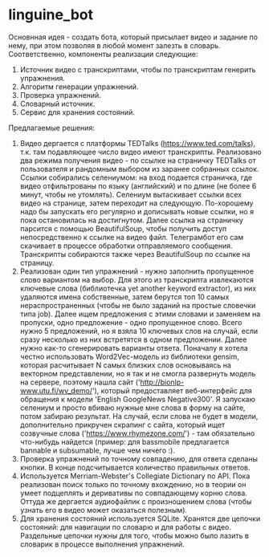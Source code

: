 # linguine_bot
Основнная идея - создать бота, который присылает видео и задание по нему, при этом позволяя в любой момент залезть в словарь. 
Соответственно, компоненты реализации следующие:
1. Источник видео с транскриптами, чтобы по транскриптам генерить упражнения. 
2. Алгоритм генерации упражнений.
3. Проверка упражнений.
4. Словарный источник.
5. Сервис для хранения состояний.

Предлагаемые решения:
1. Видео дергается с платформы TEDTalks (https://www.ted.com/talks), т.к. там подавляющее число видео имеют транскрипты. 
Реализовано два режима получения видео - по ссылке на страничку TEDTalks от пользователя и рандомным выбором из заранее собранных ссылок.
Ссылки собирались селениумом: на вход подается страничка, где видео отфильтрованы  по языку (английский) и по длине (не более 6 минут, чтобы не утомлять). Селениум вытаскивает ссылки всех видео на странице, затем переходит на следующую. По-хорошему надо бы запускать его регулярно и дописывать новые ссылки, но я пока остановилась на достигнутом. 
Далее ссылка на страничку парсится с помощью BeautifulSoup, чтобы получить доступ непосредственно к ссылке на видео файл. 
Телеграмбот его сам скачивает в процессе обработки отправляемого сообщения. 
Транскрипты собираются также через BeautifulSoup по ссылке на страницу.
2. Реализован один тип упражнений - нужно заполнить пропущенное слово вариантом на выбор. 
Для этого из транскрипта извлекаются ключевые слова (библиотечка yet another keyword extractor), из них удаляются имена собственные, затем берутся топ 10 самых нераспространенных (чтобы не было заданий на простые словечки типа job). Далее ищем предложения с этими словами и заменяем на пропуски, одно предложение - одно пропущенное слово. Всего нужно 5 предложений, но я взяла 10 ключевых слов на случай, если сразу несколько из них встретятся в одном предложении. 
Далее нужно как-то сгенерировать варианты ответа. Поначалу я хотела честно использовать Word2Vec-модель из библиотеки gensim, которая расчитывает N самых близких слов основываясь на векторном представлении, но я так и не смогла развернуть модель на сервере, поэтому нашла сайт ('http://bionlp-www.utu.fi/wv_demo/'), который предоставляет веб-интерфейс для обращения к модели 'English GoogleNews Negative300'. Я запускаю селениум и просто вбиваю нужные мне слова в форму на сайте, потом забираю результат. На случай, если слова не будет в модели, дополнительно прикручен скрапинг с сайта, который ищет созвучные слова ('https://www.rhymezone.com/') - там обязательно что-нибудь найдется (пример: для bassmobile предлагается bannable и subsumable, лучше чем ничего :). 
3. Проверка упражнений по точному совпадению, для ответа сделаны кнопки. В конце подсчитывается количество правильных ответов.  
4. Используется Merriam-Webster's Collegiate Dictionary по API. Пока реализован поиск только по точному вхождению, но в теории он умеет подцеплять и деривативы по совпадающему корню слова. Оттуда же дергается аудиофайлик с произношением слова (чтобы узнать его в видео может оказаться полезным).
5. Для хранения состояний используется SQLite. Хранятся две цепочки состояний: для навигации по словарю и для работы с видео. Раздельные цепочки нужны для того, чтобы можно было лазить в словарик в процессе выполнения упражнений.
